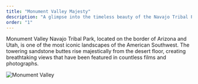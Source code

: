 ```yaml
---
title: "Monument Valley Majesty"
description: "A glimpse into the timeless beauty of the Navajo Tribal Park’s iconic sandstone buttes."
order: "1"
---
```


Monument Valley Navajo Tribal Park, located on the border of Arizona and Utah, is one of the most iconic landscapes of the American Southwest. The towering sandstone buttes rise majestically from the desert floor, creating breathtaking views that have been featured in countless films and photographs.  

![Monument Valley](https://images.unsplash.com/photo-1516926133025-705ee504386d?q=80&w=2670&auto=format&fit=crop&ixlib=rb-4.1.0&ixid=M3wxMjA3fDB8MHxwaG90by1wYWdlfHx8fGVufDB8fHx8fA%3D%3D)